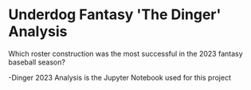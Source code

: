 # Underdog Fantasy 'The Dinger' Analysis
Which roster construction was the most successful in the 2023 fantasy baseball season?

-Dinger 2023 Analysis is the Jupyter Notebook used for this project
